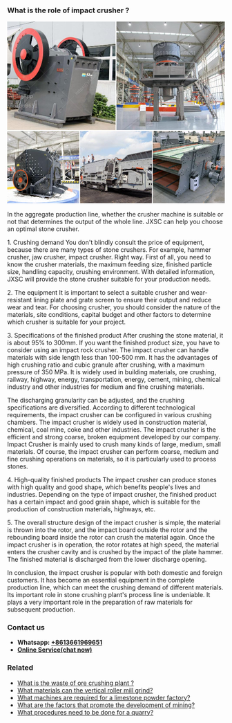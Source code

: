 <h3>What is the role of impact crusher ?</h3><img src='1701744817.jpg' alt=''><p>In the aggregate production line, whether the crusher machine is suitable or not that determines the output of the whole line. JXSC can help you choose an optimal stone crusher.</p><p>1. Crushing demand You don't blindly consult the price of equipment, because there are many types of stone crushers. For example, hammer crusher, jaw crusher, impact crusher. Right way. First of all, you need to know the crusher materials, the maximum feeding size, finished particle size, handling capacity, crushing environment. With detailed information, JXSC will provide the stone crusher suitable for your production needs.</p><p>2. The equipment It is important to select a suitable crusher and wear-resistant lining plate and grate screen to ensure their output and reduce wear and tear. For choosing crusher, you should consider the nature of the materials, site conditions, capital budget and other factors to determine which crusher is suitable for your project.</p><p>3. Specifications of the finished product After crushing the stone material, it is about 95% to 300mm. If you want the finished product size, you have to consider using an impact rock crusher. The impact crusher can handle materials with side length less than 100-500 mm. It has the advantages of high crushing ratio and cubic granule after crushing, with a maximum pressure of 350 MPa. It is widely used in building materials, ore crushing, railway, highway, energy, transportation, energy, cement, mining, chemical industry and other industries for medium and fine crushing materials.</p><p>The discharging granularity can be adjusted, and the crushing specifications are diversified. According to different technological requirements, the impact crusher can be configured in various crushing chambers. The impact crusher is widely used in construction material, chemical, coal mine, coke and other industries. The impact crusher is the efficient and strong coarse, broken equipment developed by our company. Impact Crusher is mainly used to crush many kinds of large, medium, small materials. Of course, the impact crusher can perform coarse, medium and fine crushing operations on materials, so it is particularly used to process stones.</p><p>4. High-quality finished products The impact crusher can produce stones with high quality and good shape, which benefits people's lives and industries. Depending on the type of impact crusher, the finished product has a certain impact and good grain shape, which is suitable for the production of construction materials, highways, etc.</p><p>5. The overall structure design of the impact crusher is simple, the material is thrown into the rotor, and the impact board outside the rotor and the rebounding board inside the rotor can crush the material again. Once the impact crusher is in operation, the rotor rotates at high speed, the material enters the crusher cavity and is crushed by the impact of the plate hammer. The finished material is discharged from the lower discharge opening.</p><p>In conclusion, the impact crusher is popular with both domestic and foreign customers. It has become an essential equipment in the complete production line, which can meet the crushing demand of different materials. Its important role in stone crushing plant's process line is undeniable. It plays a very important role in the preparation of raw materials for subsequent production.</p><h3>Contact us</h3><ul><li><strong>Whatsapp:&nbsp;<a href="https://wa.me/8613661969651">+8613661969651</a></strong></li><li><a href="https://swt.shibang-china.com/?git&amp;zhl&amp;What is the role of impact crusher "><strong>Online Service(chat now)</strong></a></li></ul><h3>Related</h3><ul><li><a href='What is the waste of ore crushing plant .md'>What is the waste of ore crushing plant ?</a></li><li><a href='What materials can the vertical roller mill grind.md'>What materials can the vertical roller mill grind?</a></li><li><a href='What machines are required for a limestone powder factory.md'>What machines are required for a limestone powder factory?</a></li><li><a href='What are the factors that promote the development of mining.md'>What are the factors that promote the development of mining?</a></li><li><a href='What procedures need to be done for a quarry.md'>What procedures need to be done for a quarry?</a></li></ul>